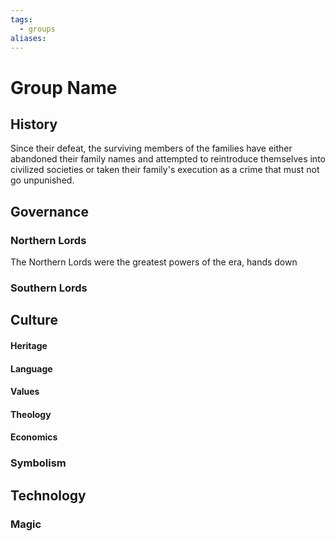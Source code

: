```yaml
---
tags:
  - groups
aliases:
---
```


# Group Name
## History

Since their defeat, the surviving members of the families have either abandoned their family names and attempted to reintroduce themselves into civilized societies or taken their family's execution as a crime that must not go unpunished.

## Governance
### Northern Lords
The Northern Lords were the greatest powers of the era, hands down
### Southern Lords

## Culture
#### Heritage
#### Language
#### Values
#### Theology
#### Economics
### Symbolism
## Technology
### Magic